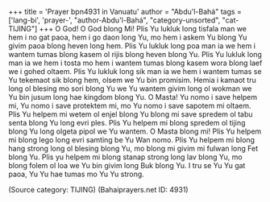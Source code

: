 +++
title = 'Prayer bpn4931 in Vanuatu'
author = "Abdu'l-Bahá"
tags = ['lang-bi', 'prayer-', "author-Abdu'l-Bahá", "category-unsorted", "cat-TIJING"]
+++
O God!  O God blong Mi!  Plis Yu lukluk long tisfala man we hem i no gat paoa, hem i go daon long Yu, mo hem i askem Yu blong Yu givim paoa blong heven long hem.  Plis Yu lukluk long poa man ia we hem i wantem tumas blong kasem ol rijis blong heven blong Yu.  Plis Yu lukluk long man ia we hem i tosta mo hem i wantem tumas blong kasem wora blong laef we i gohed oltaem.  Plis Yu lukluk long sik man ia we hem i wantem tumas se Yu tekemaot sik blong hem, olsem we Yu bin promisim.  Hemia i kamaot tru long ol blesing mo sori blong Yu we Yu wantem givim long ol wokman we Yu bin jusum long hae kingdom blong Yu.
O Masta! Yu nomo i save helpem mi, Yu nomo i save protektem mi, mo Yu nomo i save sapotem mi oltaem.  Plis Yu helpem mi wetem ol enjel blong Yu blong mi save spredem ol tabu senta blong Yu long evri ples.  Plis Yu helpem mi blong spredem ol tijing blong Yu long olgeta pipol we Yu wantem.
O Masta blong mi!  Plis Yu helpem mi blong lego long evri samting be Yu Wan nomo. Plis Yu helpem mi blong hang strong long ol blesing blong Yu, mo blong mi givim mi fulwan long Fet blong Yu.  Plis yu helpem mi blong stanap strong long lav blong Yu, mo blong folem ol loa we Yu bin givim long Buk blong Yu.
I tru se Yu Yu gat paoa, Yu Yu hae tumas mo Yu Yu strong.

(Source category: TIJING)
(Bahaiprayers.net ID: 4931)

